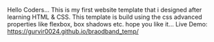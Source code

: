 Hello Coders... This is my first website template that i designed after learning HTML & CSS. This template is build using the css advanced properties like flexbox, box shadows etc. hope you like it...
Live Demo: https://gurvir0024.github.io/braodband_temp/

